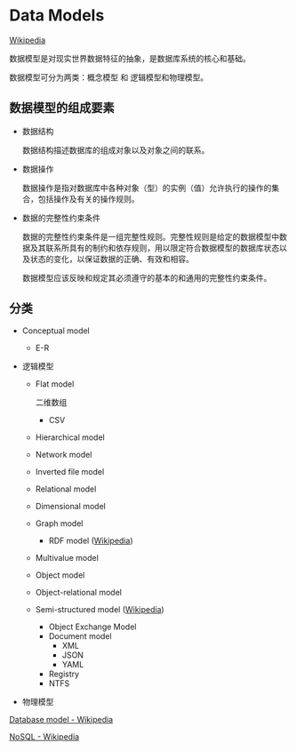 # Data Models
[Wikipedia](https://en.wikipedia.org/wiki/Data_model)

数据模型是对现实世界数据特征的抽象，是数据库系统的核心和基础。

数据模型可分为两类：概念模型 和 逻辑模型和物理模型。

## 数据模型的组成要素
- 数据结构
  
  数据结构描述数据库的组成对象以及对象之间的联系。

- 数据操作
  
  数据操作是指对数据库中各种对象（型）的实例（值）允许执行的操作的集合，包括操作及有关的操作规则。

- 数据的完整性约束条件

  数据的完整性约束条件是一组完整性规则。完整性规则是给定的数据模型中数据及其联系所具有的制约和依存规则，用以限定符合数据模型的数据库状态以及状态的变化，以保证数据的正确、有效和相容。
  
  数据模型应该反映和规定其必须遵守的基本的和通用的完整性约束条件。

## 分类
- Conceptual model
  - E-R

- 逻辑模型
  - Flat model

    二维数组
    - CSV
  - Hierarchical model
  - Network model
  - Inverted file model
  - Relational model
  - Dimensional model
  - Graph model
    - RDF model ([Wikipedia](https://en.wikipedia.org/wiki/Resource_Description_Framework))
  - Multivalue model
  - Object model
  - Object-relational model
  - Semi-structured model ([Wikipedia](https://en.wikipedia.org/wiki/Semi-structured_model))
    - Object Exchange Model
    - Document model
      - XML
      - JSON
      - YAML
    - Registry
    - NTFS

- 物理模型

[Database model - Wikipedia](https://en.wikipedia.org/wiki/Database_model)

[NoSQL - Wikipedia](https://en.wikipedia.org/wiki/NoSQL)